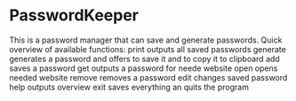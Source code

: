 # PasswordKeeper
This is a password manager that can save and generate passwords.
Quick overview of available functions:
  print        outputs all saved passwords
  generate     generates a password and offers to save it and to copy it to clipboard
  add          saves a password
  get          outputs a password for neede website
  open         opens needed website
  remove       removes a password
  edit         changes saved password
  help         outputs overview
  exit         saves everything an quits the program
